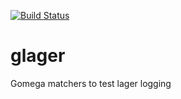 [![Build Status](https://travis-ci.org/st3v/glager.svg?branch=master)](https://travis-ci.org/st3v/glager)

# glager

Gomega matchers to test lager logging
